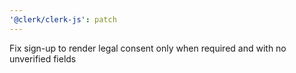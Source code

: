 ```yaml
---
'@clerk/clerk-js': patch
---
```


Fix sign-up to render legal consent only when required and with no unverified fields

